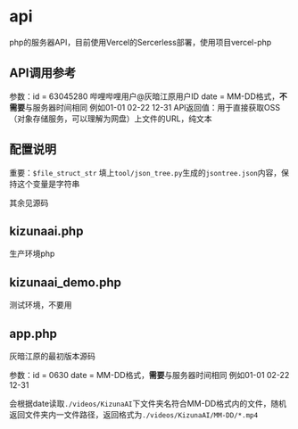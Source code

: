 # api

php的服务器API，目前使用Vercel的Sercerless部署，使用项目vercel-php

## API调用参考

参数：id = 63045280 哔哩哔哩用户@灰暗江原用户ID
    date = MM-DD格式，**不需要**与服务器时间相同 例如01-01 02-22 12-31
API返回值：用于直接获取OSS（对象存储服务，可以理解为网盘）上文件的URL，纯文本

## 配置说明

重要：`$file_struct_str` 填上`tool/json_tree.py`生成的`jsontree.json`内容，保持这个变量是字符串

其余见源码

## kizunaai.php

生产环境php

## kizunaai_demo.php

测试环境，不要用

## app.php

灰暗江原的最初版本源码

参数：id = 0630
    date = MM-DD格式，**需要**与服务器时间相同 例如01-01 02-22 12-31

会根据date读取`./videos/KizunaAI`下文件夹名符合MM-DD格式内的文件，随机返回文件夹内一文件路径，返回格式为`./videos/KizunaAI/MM-DD/*.mp4`

